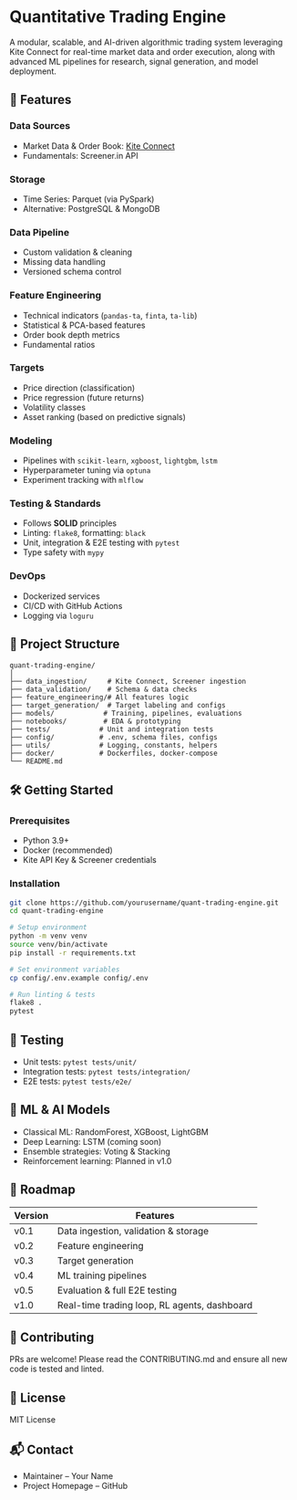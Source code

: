 # Quantitative Trading Engine

A modular, scalable, and AI-driven algorithmic trading system leveraging Kite Connect for real-time market data and order execution, along with advanced ML pipelines for research, signal generation, and model deployment.

## 📌 Features

### Data Sources
- Market Data & Order Book: [Kite Connect](https://kite.trade/)
- Fundamentals: Screener.in API

### Storage
- Time Series: Parquet (via PySpark)
- Alternative: PostgreSQL & MongoDB

### Data Pipeline
- Custom validation & cleaning
- Missing data handling
- Versioned schema control

### Feature Engineering
- Technical indicators (`pandas-ta`, `finta`, `ta-lib`)
- Statistical & PCA-based features
- Order book depth metrics
- Fundamental ratios

### Targets
- Price direction (classification)
- Price regression (future returns)
- Volatility classes
- Asset ranking (based on predictive signals)

### Modeling
- Pipelines with `scikit-learn`, `xgboost`, `lightgbm`, `lstm`
- Hyperparameter tuning via `optuna`
- Experiment tracking with `mlflow`

### Testing & Standards
- Follows **SOLID** principles
- Linting: `flake8`, formatting: `black`
- Unit, integration & E2E testing with `pytest`
- Type safety with `mypy`

### DevOps
- Dockerized services
- CI/CD with GitHub Actions
- Logging via `loguru`

## 📁 Project Structure

```
quant-trading-engine/
│
├── data_ingestion/     # Kite Connect, Screener ingestion
├── data_validation/    # Schema & data checks
├── feature_engineering/# All features logic
├── target_generation/  # Target labeling and configs
├── models/            # Training, pipelines, evaluations
├── notebooks/         # EDA & prototyping
├── tests/            # Unit and integration tests
├── config/           # .env, schema files, configs
├── utils/            # Logging, constants, helpers
├── docker/           # Dockerfiles, docker-compose
└── README.md
```

## 🛠️ Getting Started

### Prerequisites
- Python 3.9+
- Docker (recommended)
- Kite API Key & Screener credentials

### Installation

```bash
git clone https://github.com/yourusername/quant-trading-engine.git
cd quant-trading-engine

# Setup environment
python -m venv venv
source venv/bin/activate
pip install -r requirements.txt

# Set environment variables
cp config/.env.example config/.env

# Run linting & tests
flake8 .
pytest
```

## 🧪 Testing

- Unit tests: `pytest tests/unit/`
- Integration tests: `pytest tests/integration/`
- E2E tests: `pytest tests/e2e/`

## 🧠 ML & AI Models

- Classical ML: RandomForest, XGBoost, LightGBM
- Deep Learning: LSTM (coming soon)
- Ensemble strategies: Voting & Stacking
- Reinforcement learning: Planned in v1.0

## 🚀 Roadmap

| Version | Features |
|---------|----------|
| v0.1    | Data ingestion, validation & storage |
| v0.2    | Feature engineering |
| v0.3    | Target generation |
| v0.4    | ML training pipelines |
| v0.5    | Evaluation & full E2E testing |
| v1.0    | Real-time trading loop, RL agents, dashboard |

## 🤝 Contributing

PRs are welcome! Please read the CONTRIBUTING.md and ensure all new code is tested and linted.

## 📄 License

MIT License

## 📬 Contact

- Maintainer – Your Name
- Project Homepage – GitHub